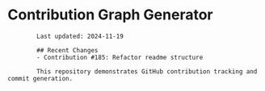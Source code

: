 # Contribution Graph Generator
            
            Last updated: 2024-11-19
            
            ## Recent Changes
            - Contribution #185: Refactor readme structure
            
            This repository demonstrates GitHub contribution tracking and commit generation.
        